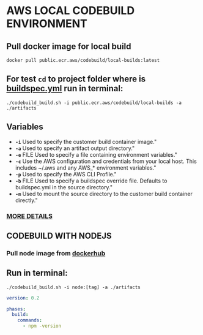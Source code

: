 # AWS LOCAL CODEBUILD ENVIRONMENT

## Pull docker image for local build

`docker pull public.ecr.aws/codebuild/local-builds:latest`

## For test `cd` to project folder where is **[buildspec.yml](https://docs.aws.amazon.com/codebuild/latest/userguide/build-spec-ref.html)** run in terminal:

`./codebuild_build.sh -i public.ecr.aws/codebuild/local-builds -a ./artifacts`

## Variables

- **`-i`** Used to specify the customer build container image."
- **`-a`** Used to specify an artifact output directory."
- **`-e`** FILE Used to specify a file containing environment variables."
- **`-c`** Use the AWS configuration and credentials from your local host. This includes ~/.aws and any AWS\_\* environment variables."
- **`-p`** Used to specify the AWS CLI Profile."
- **`-b`** FILE Used to specify a buildspec override file. Defaults to buildspec.yml in the source directory."
- **`-m`** Used to mount the source directory to the customer build container directly."

### [MORE DETAILS](https://github.com/aws/aws-codebuild-docker-images/blob/master/local_builds/codebuild_build.sh#L31)

## CODEBUILD WITH NODEJS

### Pull node image from **[dockerhub](https://hub.docker.com/_/node)**

## Run in terminal:

`./codebuild_build.sh -i node:[tag] -a ./artifacts`

```yml
version: 0.2

phases:
  build:
    commands:
      - npm -version
```
